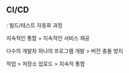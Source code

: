 ## CI/CD

: 빌드/테스트 자동화 과정

지속적인 통합 + 지속적인 서비스 제공

다수의 개발자 하나의 프로그램 개발 > 버전 충돌 방지

작업 > 저장소 업로드 > 지속적 통합